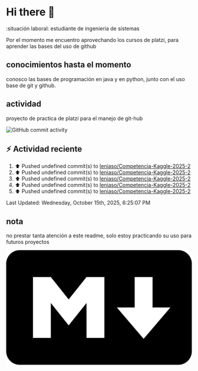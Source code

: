 # Hi there 👋

:situación laboral: estudiante de ingenieria de sistemas

Por el momento me encuentro aprovechando los cursos de platzi, para aprender las bases del uso de github

## conocimientos hasta el momento

conosco las bases de programación en java y en python, junto con el uso base de git y github.


## actividad 

proyecto de practica de platzi para el manejo de git-hub

![GitHub commit activity](https://img.shields.io/github/commit-activity/m/leniaso/de-platzi-1)



## :zap: Actividad reciente
<!--RECENT_ACTIVITY:start-->
1. ⬆️ Pushed undefined commit(s) to [leniaso/Competencia-Kaggle-2025-2](https://github.com/leniaso/Competencia-Kaggle-2025-2)<br>
2. ⬆️ Pushed undefined commit(s) to [leniaso/Competencia-Kaggle-2025-2](https://github.com/leniaso/Competencia-Kaggle-2025-2)<br>
3. ⬆️ Pushed undefined commit(s) to [leniaso/Competencia-Kaggle-2025-2](https://github.com/leniaso/Competencia-Kaggle-2025-2)<br>
4. ⬆️ Pushed undefined commit(s) to [leniaso/Competencia-Kaggle-2025-2](https://github.com/leniaso/Competencia-Kaggle-2025-2)<br>
5. ⬆️ Pushed undefined commit(s) to [leniaso/Competencia-Kaggle-2025-2](https://github.com/leniaso/Competencia-Kaggle-2025-2)<br>
<!--RECENT_ACTIVITY:end-->
<!--RECENT_ACTIVITY:last_update-->
Last Updated: Wednesday, October 15th, 2025, 6:25:07 PM
<!--RECENT_ACTIVITY:last_update_end-->

## nota

no prestar tanta atención a este readme, solo estoy practicando su uso para futuros proyectos

![Markdown page](/images/markdown-image.png)
